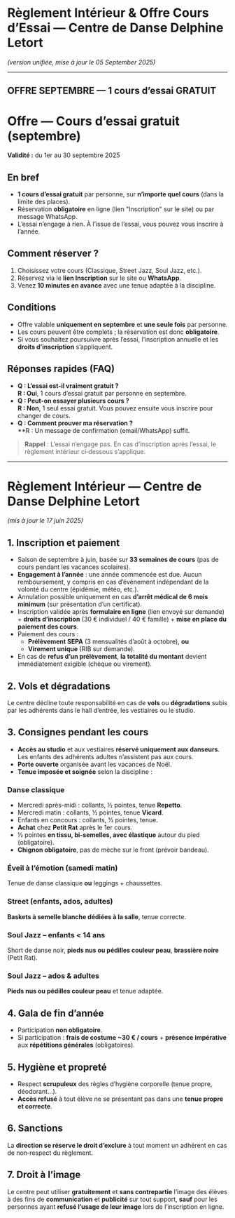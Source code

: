 # Règlement Intérieur & Offre Cours d’Essai — Centre de Danse Delphine Letort
*(version unifiée, mise à jour le 05 September 2025)*

---

## OFFRE SEPTEMBRE — 1 cours d’essai GRATUIT
# Offre — Cours d’essai gratuit (septembre)
**Validité :** du 1er au 30 septembre 2025

## En bref
- **1 cours d’essai gratuit** par personne, sur **n’importe quel cours** (dans la limite des places).
- Réservation **obligatoire** en ligne (lien "Inscription" sur le site) ou par message WhatsApp.
- L’essai n’engage à rien. À l’issue de l’essai, vous pouvez vous inscrire à l’année.

## Comment réserver ?
1. Choisissez votre cours (Classique, Street Jazz, Soul Jazz, etc.).
2. Réservez via le **lien Inscription** sur le site ou **WhatsApp**.
3. Venez **10 minutes en avance** avec une tenue adaptée à la discipline.

## Conditions
- Offre valable **uniquement en septembre** et **une seule fois** par personne.
- Les cours peuvent être complets ; la réservation est donc **obligatoire**.
- Si vous souhaitez poursuivre après l’essai, l’inscription annuelle et les **droits d’inscription** s’appliquent.

## Réponses rapides (FAQ)
- **Q : L’essai est-il vraiment gratuit ?**  
  **R : Oui**, 1 cours d’essai gratuit par personne en septembre.
- **Q : Peut-on essayer plusieurs cours ?**  
  **R : Non**, 1 seul essai gratuit. Vous pouvez ensuite vous inscrire pour changer de cours.
- **Q : Comment prouver ma réservation ?**  
  **R : Un message de confirmation (email/WhatsApp) suffit.


> **Rappel** : L’essai n’engage pas. En cas d’inscription après l’essai, le règlement intérieur ci‑dessous s’applique.

---

# Règlement Intérieur — Centre de Danse Delphine Letort  
*(mis à jour le 17 juin 2025)*

## 1. Inscription et paiement
- Saison de septembre à juin, basée sur **33 semaines de cours** (pas de cours pendant les vacances scolaires).
- **Engagement à l’année** : une année commencée est due. Aucun remboursement, y compris en cas d’événement indépendant de la volonté du centre (épidémie, météo, etc.).
- Annulation possible uniquement en cas **d’arrêt médical de 6 mois minimum** (sur présentation d’un certificat).
- Inscription validée après **formulaire en ligne** (lien envoyé sur demande) + **droits d’inscription** (30 € individuel / 40 € famille) + **mise en place du paiement des cours**.
- Paiement des cours :  
  - **Prélèvement SEPA** (3 mensualités d’août à octobre), **ou**  
  - **Virement unique** (RIB sur demande).  
- En cas de **refus d’un prélèvement**, **la totalité du montant** devient immédiatement exigible (chèque ou virement).

## 2. Vols et dégradations
Le centre décline toute responsabilité en cas de **vols** ou **dégradations** subis par les adhérents dans le hall d’entrée, les vestiaires ou le studio.

## 3. Consignes pendant les cours
- **Accès au studio** et aux vestiaires **réservé uniquement aux danseurs**. Les enfants des adhérents adultes n’assistent pas aux cours.
- **Porte ouverte** organisée avant les vacances de Noël.
- **Tenue imposée et soignée** selon la discipline :

### Danse classique
- Mercredi après-midi : collants, ½ pointes, tenue **Repetto**.  
- Mercredi matin : collants, ½ pointes, tenue **Vicard**.  
- Enfants en concours : collants, ½ pointes, tenue.  
- **Achat** chez **Petit Rat** après le 1er cours.  
- ½ pointes **en tissu, bi-semelles, avec élastique** autour du pied (obligatoire).  
- **Chignon obligatoire**, pas de mèche sur le front (prévoir bandeau).

### Éveil à l’émotion (samedi matin)
Tenue de danse classique **ou** leggings + chaussettes.

### Street (enfants, ados, adultes)
**Baskets à semelle blanche dédiées à la salle**, tenue correcte.

### Soul Jazz – enfants < 14 ans
Short de danse noir, **pieds nus ou pédilles couleur peau**, **brassière noire** (Petit Rat).

### Soul Jazz – ados & adultes
**Pieds nus ou pédilles couleur peau** et tenue adaptée.

## 4. Gala de fin d’année
- Participation **non obligatoire**.
- Si participation : **frais de costume ~30 € / cours** + **présence impérative** aux **répétitions générales** (obligatoires).

## 5. Hygiène et propreté
- Respect **scrupuleux** des règles d’hygiène corporelle (tenue propre, déodorant…).  
- **Accès refusé** à tout élève ne se présentant pas dans une **tenue propre et correcte**.

## 6. Sanctions
La **direction se réserve le droit d’exclure** à tout moment un adhérent en cas de non‑respect du règlement.

## 7. Droit à l’image
Le centre peut utiliser **gratuitement** et **sans contrepartie** l’image des élèves à des fins de **communication** et **publicité** sur tout support, **sauf** pour les personnes ayant **refusé l’usage de leur image** lors de l’inscription en ligne.

